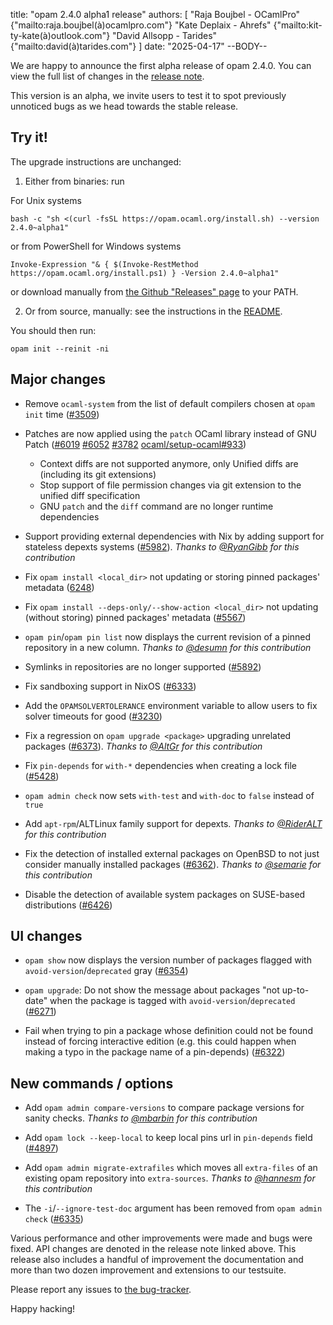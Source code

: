 title: "opam 2.4.0 alpha1 release"
authors: [
  "Raja Boujbel - OCamlPro" {"mailto:raja.boujbel(à)ocamlpro.com"}
  "Kate Deplaix - Ahrefs" {"mailto:kit-ty-kate(à)outlook.com"}
  "David Allsopp - Tarides" {"mailto:david(à)tarides.com"}
]
date: "2025-04-17"
--BODY--

We are happy to announce the first alpha release of opam 2.4.0.
You can view the full list of changes in the
[release note](https://github.com/ocaml/opam/releases/tag/2.4.0-alpha1).

This version is an alpha, we invite users to test it to spot previously
unnoticed bugs as we head towards the stable release.

## Try it!

The upgrade instructions are unchanged:

1. Either from binaries: run

For Unix systems
```
bash -c "sh <(curl -fsSL https://opam.ocaml.org/install.sh) --version 2.4.0~alpha1"
```
or from PowerShell for Windows systems
```
Invoke-Expression "& { $(Invoke-RestMethod https://opam.ocaml.org/install.ps1) } -Version 2.4.0~alpha1"
```
or download manually from [the Github "Releases" page](https://github.com/ocaml/opam/releases/tag/2.4.0-alpha1) to your PATH.

2. Or from source, manually: see the instructions in the [README](https://github.com/ocaml/opam/tree/2.4.0-alpha1#compiling-this-repo).


You should then run:
```
opam init --reinit -ni
```


## Major changes

* Remove `ocaml-system` from the list of default compilers chosen at `opam init` time ([#3509](https://github.com/ocaml/opam/issues/3509))

* Patches are now applied using the `patch` OCaml library instead of GNU Patch ([#6019](https://github.com/ocaml/opam/issues/6019) [#6052](https://github.com/ocaml/opam/issues/6052) [#3782](https://github.com/ocaml/opam/issues/3782) [ocaml/setup-ocaml#933](https://github.com/ocaml/setup-ocaml/pull/933))
  * Context diffs are not supported anymore, only Unified diffs are (including its git extensions)
  * Stop support of file permission changes via git extension to the unified diff specification
  * GNU `patch` and the `diff` command are no longer runtime dependencies

* Support providing external dependencies with Nix by adding support for stateless depexts systems ([#5982](https://github.com/ocaml/opam/issues/5982)). *Thanks to [@RyanGibb](https://github.com/RyanGibb) for this contribution*

* Fix `opam install <local_dir>` not updating or storing pinned packages' metadata ([6248]())

* Fix `opam install --deps-only/--show-action <local_dir>` not updating (without storing) pinned packages' metadata ([#5567](https://github.com/ocaml/opam/issues/5567))

* `opam pin`/`opam pin list` now displays the current revision of a pinned repository in a new column. *Thanks to [@desumn](https://github.com/desumn) for this contribution*

* Symlinks in repositories are no longer supported ([#5892](https://github.com/ocaml/opam/issues/5892))

* Fix sandboxing support in NixOS ([#6333](https://github.com/ocaml/opam/issues/6333))

* Add the `OPAMSOLVERTOLERANCE` environment variable to allow users to fix solver timeouts for good ([#3230](https://github.com/ocaml/opam/issues/3230))

* Fix a regression on `opam upgrade <package>` upgrading unrelated packages ([#6373](https://github.com/ocaml/opam/issues/6373)). *Thanks to [@AltGr](https://github.com/AltGr) for this contribution*

* Fix `pin-depends` for `with-*` dependencies when creating a lock file ([#5428](https://github.com/ocaml/opam/issues/5428))

* `opam admin check` now sets `with-test` and `with-doc` to `false` instead of `true`

* Add `apt-rpm`/ALTLinux family support for depexts. *Thanks to [@RiderALT](https://github.com/RiderALT) for this contribution*

* Fix the detection of installed external packages on OpenBSD to not just consider manually installed packages ([#6362](https://github.com/ocaml/opam/issues/6362)). *Thanks to [@semarie](https://github.com/semarie) for this contribution*

* Disable the detection of available system packages on SUSE-based distributions ([#6426](https://github.com/ocaml/opam/issues/6426))


## UI changes

* `opam show` now displays the version number of packages flagged with `avoid-version`/`deprecated` gray ([#6354](https://github.com/ocaml/opam/issues/6354))

* `opam upgrade`: Do not show the message about packages "not up-to-date" when the package is tagged with `avoid-version`/`deprecated` ([#6271](https://github.com/ocaml/opam/issues/6271))

* Fail when trying to pin a package whose definition could not be found instead of forcing interactive edition (e.g. this could happen when making a typo in the package name of a pin-depends) ([#6322](https://github.com/ocaml/opam/issues/6322))


## New commands / options

* Add `opam admin compare-versions` to compare package versions for sanity checks. *Thanks to [@mbarbin](https://github.com/mbarbin) for this contribution*

* Add `opam lock --keep-local` to keep local pins url in `pin-depends` field ([#4897](https://github.com/ocaml/opam/issues/4897))

* Add `opam admin migrate-extrafiles` which moves all `extra-files` of an existing opam repository into `extra-sources`. *Thanks to [@hannesm](https://github.com/hannesm) for this contribution*

* The `-i`/`--ignore-test-doc` argument has been removed from `opam admin check` ([#6335](https://github.com/ocaml/opam/issues/6335))


Various performance and other improvements were made and bugs were fixed.
API changes are denoted in the release note linked above.
This release also includes a handful of improvement the documentation and more than two dozen improvement and extensions to our testsuite.



Please report any issues to [the bug-tracker](https://github.com/ocaml/opam/issues).

Happy hacking!
